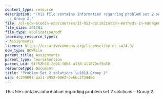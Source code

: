 ```yaml
---
content_type: resource
description: "This file contains information regarding problem set 2 solutions \u2013\
  \ Group 2."
file: /ol-ocw-studio-app/courses/15-053-optimization-methods-in-management-science-spring-2013/4c298694aaa1d95800620e6bc27304e6_MIT15_053S13_ps2-2sol.pdf
file_size: 261201
file_type: application/pdf
learning_resource_types:
- Assignments
license: https://creativecommons.org/licenses/by-nc-sa/4.0/
ocw_type: OCWFile
parent_title: Assignments
parent_type: CourseSection
parent_uid: 6ff52b58-2e04-f6b4-a130-411870cf5d80
resourcetype: Document
title: "Problem Set 2 solutions \u2013 Group 2"
uid: 4c298694-aaa1-d958-0062-0e6bc27304e6
---
```

This file contains information regarding problem set 2 solutions – Group 2.